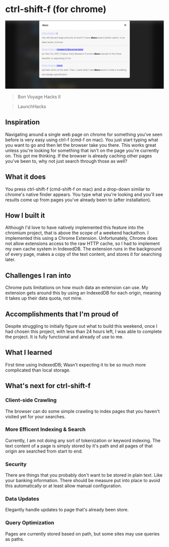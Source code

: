 # ctrl-shift-f (for chrome)
![ctrl-shift-f demo](ctrl-shift-f-demo.png)

> Bon Voyage Hacks II

> LaunchHacks

## Inspiration
Navigating around a single web page on chrome for something you've seen before is very easy using ctrl-f (cmd-f on mac). You just start typing what you want to go and then let the browser take you there. This works great unless you're looking for something that isn't on the page you're currently on. This got me thinking. If the browser is already caching other pages you've been to, why not just search through those as well?

## What it does
You press ctrl-shift-f (cmd-shift-f on mac) and a drop-down similar to chrome's native finder appears. You type what you're looking and you'll see results come up from pages you've already been to (after installation).

## How I built it
Although I'd love to have natively implemented this feature into the chromium project, that is above the scope of a weekend hackathon. I implemented this using a Chrome Extension. Unfortunately, Chrome does not allow extensions access to the raw HTTP cache, so I had to implement my own cache system in IndexedDB. The extension runs in the background of every page, makes a copy of the text content, and stores it for searching later.

## Challenges I ran into
Chrome puts limitations on how much data an extension can use. My extension gets around this by using an IndexedDB for each origin, meaning it takes up their data quota, not mine.

## Accomplishments that I'm proud of
Despite struggling to initially figure out what to build this weekend, once I had chosen this project, with less than 24 hours left, I was able to complete the project. It is fully functional and already of use to me.

## What I learned
First time using IndexedDB; Wasn't expecting it to be so much more complicated than local storage.

## What's next for ctrl-shift-f
### Client-side Crawling
The browser can do some simple crawling to index pages that you haven't visited yet for your searches.
### More Efficent Indexing & Search
Currently, I am not doing any sort of tokenization or keyword indexing. The text content of a page is simply stored by it's path and all pages of that origin are searched from start to end.
### Security
There are things that you probably don't want to be stored in plain text. Like your banking information. There should be measure put into place to avoid this automatically or at least allow manual configuration.
### Data Updates
Elegantly handle updates to page that's already been store.
### Query Optimization
Pages are currently stored based on path, but some sites may use queries as paths.